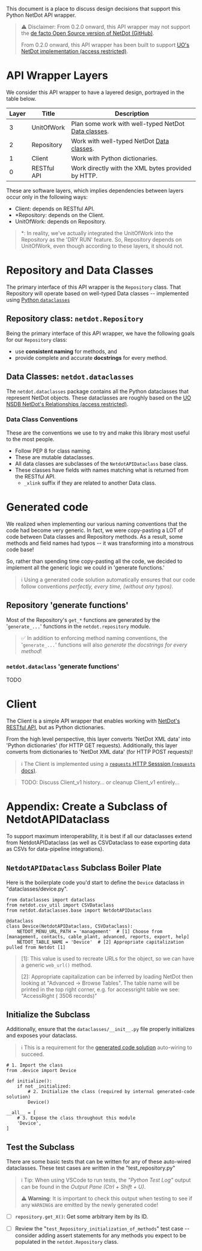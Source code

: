 This document is a place to discuss design decisions that support this Python NetDot API wrapper.

> ⚠ Disclaimer: From 0.2.0 onward, this API wrapper may not support the [de facto Open Source version of NetDot (GitHub)](https://github.com/cvicente/Netdot).
>
> From 0.2.0 onward, this API wrapper has been built to support [UO's NetDot implementation (access restricted)](https://nsdb.uoregon.edu).

# API Wrapper Layers

We consider this API wrapper to have a layered design, portrayed in the table below.

| Layer | Title       | Description                                                                  |
| ----- | ----------- | ---------------------------------------------------------------------------- |
| 3     | UnitOfWork  | Plan some work with well-typed NetDot [Data classes](#data-classes-netdotdataclasses). |
| 2     | Repository  | Work with well-typed NetDot [Data classes](#data-classes-netdotdataclasses). |
| 1     | Client      | Work with Python dictionaries.                                               |
| 0     | RESTful API | Work directly with the XML bytes provided by HTTP.                           |

These are software layers, which implies dependencies between layers occur only in the following ways:

* Client: depends on RESTful API.
* *Repository: depends on the Client.
* UnitOfWork: depends on Repository.

> *: In reality, we've actually integrated the UnitOfWork into the Repository as the 'DRY RUN' feature.
> So, Repository depends on UnitOfWork, even though according to these layers, it should not.

# Repository and Data Classes

The primary interface of this API wrapper is the `Repository` class.
That Repository will operate based on well-typed Data classes -- implemented using [Python `dataclasses`](https://docs.python.org/3/library/dataclasses.html)

## Repository class: `netdot.Repository`

Being the primary interface of this API wrapper, we have the following goals for our `Repository` class:

* use **consistent naming** for methods, and
* provide complete and accurate **docstrings** for every method.


## Data Classes: `netdot.dataclasses`

The `netdot.dataclasses` package contains all the Python dataclasses that represent NetDot objects.
These dataclasses are roughly based on the [UO NSDB NetDot's Relationships (access restricted)](https://is-nsdb.uoregon.edu/help/database-rels.html).

### Data Class Conventions

These are the conventions we use to try and make this library most useful to the most people.

* Follow PEP 8 for class naming.
* These are mutable dataclasses.
* All data classes are subclasses of the `NetdotAPIDataclass` base class.
* These classes have fields with names matching what is returned from the RESTful API.
  *  `_xlink` suffix if they are related to another Data class.

# Generated code

We realized when implementing our various naming conventions that the code had become very generic.
In fact, we were copy-pasting a LOT of code between Data classes and Repository methods.
As a result, some methods and field names had typos -- it was transforming into a monstrous code base!

So, rather than spending time copy-pasting all the code, we decided to implement all the generic logic we could in 'generate functions.'

> ℹ Using a generated code solution automatically ensures that our code follow conventions *perfectly, every time, (without any typos)*.

## Repository 'generate functions'

Most of the Repository's `get_*` functions are generated by the '`generate_...`' functions in the `netdot.repository` module.

> ✅ In addition to enforcing method naming conventions, the '`generate_...`' functions will also *generate the docstrings for every method*!

### `netdot.dataclass` 'generate functions'

TODO


# Client

The Client is a simple API wrapper that enables working with [NetDot's RESTful API](api.md), but as Python dictionaries.

From the high level perspective, this layer converts 'NetDot XML data' into 'Python dictionaries' (for HTTP GET requests).
Additionally, this layer converts from dictionaries to 'NetDot XML data' (for HTTP POST requests)!

> ℹ The Client is implemented using a [`requests` HTTP Sesssion (`requests` docs)](https://requests.readthedocs.io/en/latest/user/advanced/#session-objects).

> TODO: Discuss Client_v1 history... or cleanup Client_v1 entirely...

# Appendix: Create a Subclass of NetdotAPIDataclass

To support maximum interoperability, it is best if all our dataclasses extend from NetdotAPIDataclass (as well as CSVDataclass to ease exporting data as CSVs for data-pipeline integrations).

## `NetdotAPIDataclass` Subclass Boiler Plate

Here is the boilerplate code you'd start to define the `Device` dataclass in "dataclasses/device.py". 

    from dataclasses import dataclass
    from netdot.csv_util import CSVDataclass
    from netdot.dataclasses.base import NetdotAPIDataclass

    @dataclass
    class Device(NetdotAPIDataclass, CSVDataclass):
        NETDOT_MENU_URL_PATH = 'management'  # [1] Choose from [management, contacts, cable_plant, advanced, reports, export, help]
        NETDOT_TABLE_NAME = 'Device'  # [2] Appropriate capitalization pulled from Netdot [1]

> \[1\]: This value is used to recreate URLs for the object, so we can have a generic `web_url()` method.
>
> \[2\]: Appropriate capitalization can be inferred by loading NetDot then looking at "Advanced -> Browse Tables".
> The table name will be printed in the top right corner, e.g. for accessright table we see: "AccessRight ( 3506 records)"


## Initialize the Subclass

Additionally, ensure that the `dataclasses/__init__.py` file properly initializes and exposes your dataclass.

> ℹ This is a requirement for the [generated code solution](#generated-code) auto-wiring to succeed. 

    # 1. Import the class
    from .device import Device

    def initialize():
        if not _initialized:
            # 2. Initialize the class (required by internal generated-code solution) 
            Device()

    __all__ = [
        # 3. Expose the class throughout this module
        'Device', 
    ]

## Test the Subclass

There are some basic tests that can be written for any of these auto-wired dataclasses.
These test cases are written in the "test_repository.py"

> ℹ Tip: When using VSCode to run tests, the *"Python Test Log"* output can be found in the *Output Pane (Ctrl + Shift + U)*.
> 
> **⚠ Warning**: It is important to check this output when testing to see if any  `WARNING`s are emitted by the newly generated code!

- [ ] `repository.get_X()`: Get some arbitrary item by its ID.
- [ ] Review the "`test_Repository_initialization_of_methods`" test case -- consider adding assert statements for any methods you expect to be populated in the `netdot.Repository` class.


